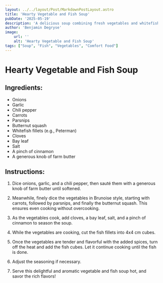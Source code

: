 ```yaml
---
layout: ../../layout/Post/MarkdownPostLayout.astro
title: 'Hearty Vegetable and Fish Soup'
pubDate: '2025-05-19'
description: 'A delicious soup combining fresh vegetables and whitefish fillets, seasoned with aromatic spices.'
author: 'Benjamin Degryse'
image:
    url: ''
    alt: 'Hearty Vegetable and Fish Soup'
tags: ["Soup", "Fish", "Vegetables", "Comfort Food"]
---
```

# Hearty Vegetable and Fish Soup

## Ingredients:
- Onions
- Garlic
- Chili pepper
- Carrots
- Parsnips
- Butternut squash
- Whitefish fillets (e.g., Peterman)
- Cloves
- Bay leaf
- Salt
- A pinch of cinnamon
- A generous knob of farm butter

## Instructions:

1. Dice onions, garlic, and a chili pepper, then sauté them with a generous knob of farm butter until softened.

2. Meanwhile, finely dice the vegetables in Brunoise style, starting with carrots, followed by parsnips, and finally the butternut squash. This ensures even cooking without overcooking.

3. As the vegetables cook, add cloves, a bay leaf, salt, and a pinch of cinnamon to season the soup.

4. While the vegetables are cooking, cut the fish fillets into 4x4 cm cubes.

5. Once the vegetables are tender and flavorful with the added spices, turn off the heat and add the fish cubes. Let it continue cooking until the fish is done.

6. Adjust the seasoning if necessary.

7. Serve this delightful and aromatic vegetable and fish soup hot, and savor the rich flavors!
